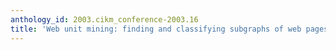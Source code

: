 ```yaml
---
anthology_id: 2003.cikm_conference-2003.16
title: 'Web unit mining: finding and classifying subgraphs of web pages'
---
```

